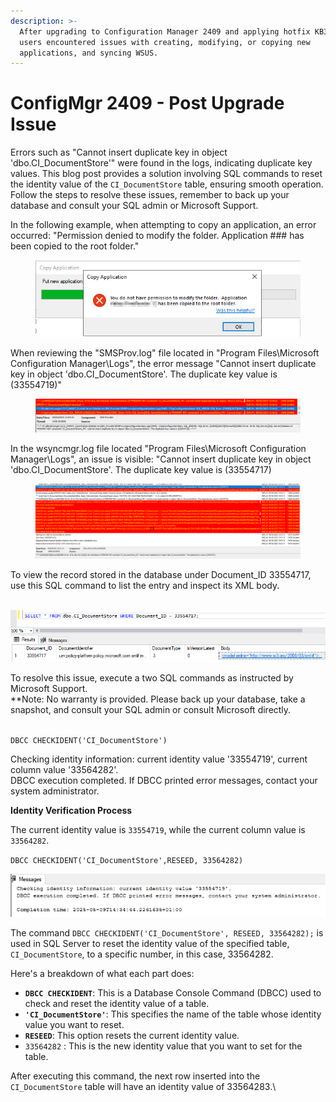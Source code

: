 ```yaml
---
description: >-
  After upgrading to Configuration Manager 2409 and applying hotfix KB30385346,
  users encountered issues with creating, modifying, or copying new
  applications, and syncing WSUS.
---
```


# ConfigMgr 2409 - Post Upgrade Issue

Errors such as "Cannot insert duplicate key in object 'dbo.CI\_DocumentStore'" were found in the logs, indicating duplicate key values. This blog post provides a solution involving SQL commands to reset the identity value of the `CI_DocumentStore` table, ensuring smooth operation. Follow the steps to resolve these issues, remember to back up your database and consult your SQL admin or Microsoft Support.

In the following example, when attempting to copy an application, an error occurred: "Permission denied to modify the folder. Application ### has been copied to the root folder."

<figure><img src="../.gitbook/assets/image (8).png" alt=""><figcaption></figcaption></figure>



When reviewing the "SMSProv.log" file located in "Program Files\Microsoft Configuration Manager\Logs", the error message "Cannot insert duplicate key in object 'dbo.CI\_DocumentStore'. The duplicate key value is (33554719)"

<figure><img src="../.gitbook/assets/image (11).png" alt=""><figcaption></figcaption></figure>

In the wsyncmgr.log file located "Program Files\Microsoft Configuration Manager\Logs", an issue is visible: "Cannot insert duplicate key in object 'dbo.CI\_DocumentStore'. The duplicate key value is (33554717)

<figure><img src="../.gitbook/assets/image (5).png" alt=""><figcaption></figcaption></figure>

To view the record stored in the database under Document\_ID 33554717, use this SQL command to list the entry and inspect its XML body.

\
![](<../.gitbook/assets/image (13).png>)

To resolve this issue, execute a two SQL commands as instructed by Microsoft Support.\
\*\*Note: No warranty is provided. Please back up your database, take a snapshot, and consult your SQL admin or consult Microsoft directly.

\
`DBCC CHECKIDENT('CI_DocumentStore')`

Checking identity information: current identity value '33554719', current column value '33564282'.
\
DBCC execution completed. If DBCC printed error messages, contact your system administrator.

**Identity Verification Process**

The current identity value is `33554719`, while the current column value is `33564282`.

`DBCC CHECKIDENT('CI_DocumentStore',RESEED, 33564282)`

![](<../.gitbook/assets/image (16).png>)



The command `DBCC CHECKIDENT('CI_DocumentStore', RESEED, 33564282);` is used in SQL Server to reset the identity value of the specified table, `CI_DocumentStore`, to a specific number, in this case, 33564282.

Here's a breakdown of what each part does:

* **`DBCC CHECKIDENT`**: This is a Database Console Command (DBCC) used to check and reset the identity value of a table.
* **`'CI_DocumentStore'`**: This specifies the name of the table whose identity value you want to reset.
* **`RESEED`**: This option resets the current identity value.
* `33564282` : This is the new identity value that you want to set for the table.

After executing this command, the next row inserted into the `CI_DocumentStore` table will have an identity value of 33564283.\
